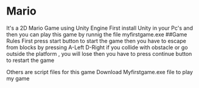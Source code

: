 # Mario
It's a 2D Mario Game using Unity Engine 
First install Unity in your Pc's and then you can play this game by 
runnig the file myfirstgame.exe
##Game Rules
First press start button to start the game 
then you have to escape from blocks by pressing
A-Left 
D-Right
if you collide with obstacle or go outside the platform , you will lose
then you have to press continue button to restart the game 

Others are script files for this game 
Download Myfirstgame.exe file to play my game
